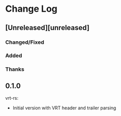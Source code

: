 # Change Log

## [Unreleased][unreleased]

### Changed/Fixed

### Added

### Thanks

## 0.1.0

vrt-rs:

- Initial version with VRT header and trailer parsing

